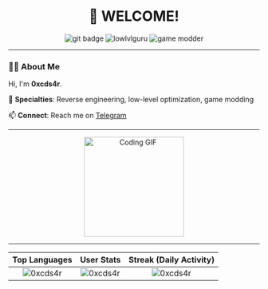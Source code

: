 <div align="center">
  <h1>👋 WELCOME! </h1>
  <img src="https://img.shields.io/badge/Reverse-Engineer-black?style=flat-square&logo=git" alt="git badge">
  <img src="https://img.shields.io/badge/Low--Level-Guru-darkgreen?style=flat-square&logo=c" alt="lowlvlguru">
  <img src="https://img.shields.io/badge/Game-Modder-red?style=flat-square&logo=unity" alt="game modder">
</div>

---

### 🧑‍💻 About Me
Hi, I'm **0xcds4r**.

🔧 **Specialties**: Reverse engineering, low-level optimization, game modding

📫 **Connect**: Reach me on [Telegram](https://t.me/burnagfy)

---

<div align="center">
  <img src="https://media.giphy.com/media/LmNwrBhejkK9EFP504/giphy.gif" width="200" alt="Coding GIF">
</div>

---

| Top Languages                  | User Stats                       | Streak (Daily Activity)           |
|:-----------------------------:|:-------------------------------:|:-------------------------------:|
| <img src="https://github-readme-stats.vercel.app/api/top-langs?username=0xcds4r&show_icons=true&locale=en&layout=compact" alt="0xcds4r" /> | <img src="https://github-readme-stats.vercel.app/api?username=0xcds4r&show_icons=true&locale=en" alt="0xcds4r" /> | <img src="https://github-readme-streak-stats.herokuapp.com/?user=0xcds4r" alt="0xcds4r" /> |

